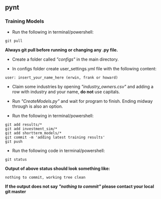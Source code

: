 ## pynt

### Training Models

- Run the following in terminal/powershell:

```
git pull
```
**Always git pull before running or changing any .py file.**

- Create a folder called _"configs"_ in the main directory.

- In configs folder create user_settings.yml file with the following content:

```
user: insert_your_name_here (erwin, frank or howard) 
```

- Claim some industries by opening _"industry_owners.csv"_ and adding a row with industry and your name, **do not** use capitals.

- Run _"CreateModels.py"_ and wait for program to finish. Ending midway through is also an option.

- Run the following in terminal/powershell:

```
git add results/*
git add investment_sim/* 
git add shortterm_models/*
git commit -m 'adding latest training results'
git push
```

- Run the following code in terminal/powershell:

```
git status
```

**Output of above status should look something like:**
```
nothing to commit, working tree clean
```

**If the output does not say _"nothing to commit"_ please contact your local git master**
